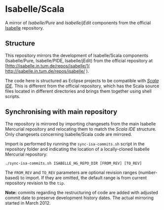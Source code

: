 # Isabelle/Scala 

A mirror of _Isabelle/Pure_ and _Isabelle/jEdit_ components from the official 
[Isabelle]( http://isabelle.in.tum.de/ ) repository.

## Structure

This repository mirrors the development of Isabelle/Scala components (Isabelle/Pure, Isabelle/PIDE,
Isabelle/jEdit) from the official repository at
[http://isabelle.in.tum.de/repos/isabelle/]( http://isabelle.in.tum.de/repos/isabelle/ ).

The code here is structured as Eclipse projects to be compatible with
[_Scala IDE_]( http://scala-ide.org/ ).
This is different from the official repository, which has the Scala source files located in 
different directories and brings them together using shell scripts.

## Synchronising with main repository

The repository is mirrored by importing changesets from the main Isabelle Mercurial repository and
relocating them to match the _Scala IDE_ structure. Only changesets concerning Isabelle/Scala code
are mirrored.

Import is performed by running the `sync-isa-commits.sh` script in the repository folder and 
indicating the location of a locally-cloned Isabelle Mercurial repository:

	./sync-isa-commits.sh ISABELLE_HG_REPO_DIR [FROM_REV] [TO_REV]

The `FROM_REV` and `TO_REV` parameters are optional revision ranges (number-based) to import.
If they are omitted, the default range is from current repository revision to the `tip`.

**Note:** commits regarding the restructuring of code are added with adjusted commit date to
preserve development history dates. The actual mirroring started in March 2012.
